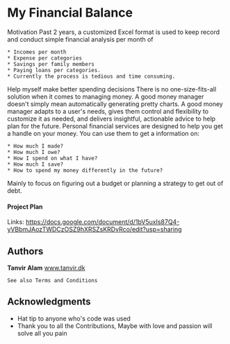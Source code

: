 # My Financial Balance

Motivation
Past 2 years, a customized Excel format is used to keep record and conduct simple financial analysis per month of 
    
    * Incomes per month
    * Expense per categories
    * Savings per family members 
    * Paying loans per categories. 
    * Currently the process is tedious and time consuming.

Help myself make better spending decisions
There is no one-size-fits-all solution when it comes to managing money. A good money manager doesn't simply mean automatically generating pretty charts. A good money manager adapts to a user's needs, gives them control and flexibility to customize it as needed, and delivers insightful, actionable advice to help plan for the future.
Personal financial services are designed to help you get a handle on your money. You can use them to get a information on:

    * How much I made?
    * How much I owe?
    * How I spend on what I have?
    * How much I save?
    * How to spend my money differently in the future?

Mainly to focus on figuring out a budget or planning a strategy to get out of debt.


#### Project Plan

Links: https://docs.google.com/document/d/1bV5uxIs87Q4-yVBbmJAozTWDCzOSZ9hXRSZsKRDvRco/edit?usp=sharing

## Authors

 **Tanvir Alam** www.tanvir.dk
 
    See also Terms and Conditions

## Acknowledgments

* Hat tip to anyone who's code was used
* Thank you to all the Contributions, 
    Maybe with love and passion will solve all you pain